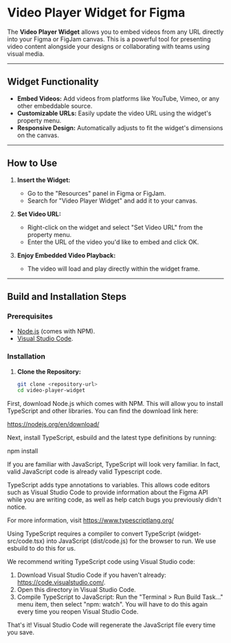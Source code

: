 # Video Player Widget for Figma

The **Video Player Widget** allows you to embed videos from any URL directly into your Figma or FigJam canvas. This is a powerful tool for presenting video content alongside your designs or collaborating with teams using visual media.

---

## Widget Functionality

- **Embed Videos:** Add videos from platforms like YouTube, Vimeo, or any other embeddable source.
- **Customizable URLs:** Easily update the video URL using the widget's property menu.
- **Responsive Design:** Automatically adjusts to fit the widget's dimensions on the canvas.

---

## How to Use

1. **Insert the Widget:**
   - Go to the "Resources" panel in Figma or FigJam.
   - Search for "Video Player Widget" and add it to your canvas.

2. **Set Video URL:**
   - Right-click on the widget and select "Set Video URL" from the property menu.
   - Enter the URL of the video you'd like to embed and click OK.

3. **Enjoy Embedded Video Playback:**
   - The video will load and play directly within the widget frame.

---

## Build and Installation Steps

### Prerequisites

- [Node.js](https://nodejs.org/en/download/) (comes with NPM).
- [Visual Studio Code](https://code.visualstudio.com/).

### Installation

1. **Clone the Repository:**
   ```bash
   git clone <repository-url>
   cd video-player-widget


First, download Node.js which comes with NPM. This will allow you to install TypeScript and other
libraries. You can find the download link here:

https://nodejs.org/en/download/

Next, install TypeScript, esbuild and the latest type definitions by running:

npm install

If you are familiar with JavaScript, TypeScript will look very familiar. In fact, valid JavaScript code
is already valid Typescript code.

TypeScript adds type annotations to variables. This allows code editors such as Visual Studio Code
to provide information about the Figma API while you are writing code, as well as help catch bugs
you previously didn't notice.

For more information, visit https://www.typescriptlang.org/

Using TypeScript requires a compiler to convert TypeScript (widget-src/code.tsx) into JavaScript (dist/code.js)
for the browser to run. We use esbuild to do this for us.

We recommend writing TypeScript code using Visual Studio code:

1. Download Visual Studio Code if you haven't already: https://code.visualstudio.com/.
2. Open this directory in Visual Studio Code.
3. Compile TypeScript to JavaScript: Run the "Terminal > Run Build Task..." menu item,
   then select "npm: watch". You will have to do this again every time
   you reopen Visual Studio Code.

That's it! Visual Studio Code will regenerate the JavaScript file every time you save.
